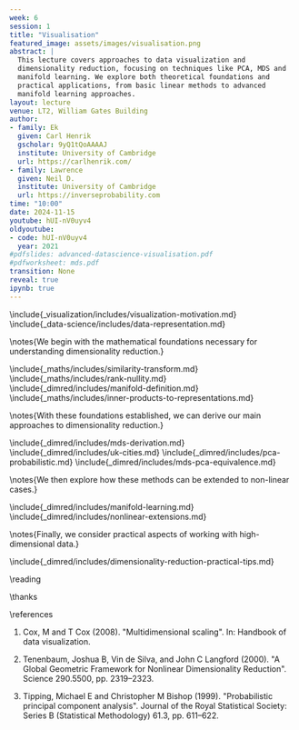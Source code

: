 ```yaml
---
week: 6
session: 1
title: "Visualisation"
featured_image: assets/images/visualisation.png
abstract: | 
  This lecture covers approaches to data visualization and
  dimensionality reduction, focusing on techniques like PCA, MDS and
  manifold learning. We explore both theoretical foundations and
  practical applications, from basic linear methods to advanced
  manifold learning approaches.
layout: lecture
venue: LT2, William Gates Building
author:
- family: Ek
  given: Carl Henrik
  gscholar: 9yQ1tQoAAAAJ
  institute: University of Cambridge
  url: https://carlhenrik.com/
- family: Lawrence
  given: Neil D.
  institute: University of Cambridge
  url: https://inverseprobability.com
time: "10:00"
date: 2024-11-15
youtube: hUI-nV0uyv4
oldyoutube:
- code: hUI-nV0uyv4
  year: 2021
#pdfslides: advanced-datascience-visualisation.pdf
#pdfworksheet: mds.pdf
transition: None
reveal: true
ipynb: true
---
```


<!-- Some visualisation dataset examples from Cornell: https://github.com/kuleshov/cornell-cs5785-2024-applied-ml/blob/main/slides/lecture11-mds-tsne.ipynb-->

\include{_visualization/includes/visualization-motivation.md}
\include{_data-science/includes/data-representation.md}

\notes{We begin with the mathematical foundations necessary for understanding dimensionality reduction.}

\include{_maths/includes/similarity-transform.md}
\include{_maths/includes/rank-nullity.md}
\include{_dimred/includes/manifold-definition.md}
\include{_maths/includes/inner-products-to-representations.md}

\notes{With these foundations established, we can derive our main approaches to dimensionality reduction.}

\include{_dimred/includes/mds-derivation.md}
\include{_dimred/includes/uk-cities.md}
\include{_dimred/includes/pca-probabilistic.md}
\include{_dimred/includes/mds-pca-equivalence.md}

\notes{We then explore how these methods can be extended to non-linear cases.}

\include{_dimred/includes/manifold-learning.md}
\include{_dimred/includes/nonlinear-extensions.md}


\notes{Finally, we consider practical aspects of working with high-dimensional data.}

\include{_dimred/includes/dimensionality-reduction-practical-tips.md}

\reading

\thanks

\references


1. Cox, M and T Cox (2008). "Multidimensional scaling". In: Handbook of data visualization.

2. Tenenbaum, Joshua B, Vin de Silva, and John C Langford (2000). "A Global Geometric Framework for Nonlinear Dimensionality Reduction". Science 290.5500, pp. 2319–2323.

3. Tipping, Michael E and Christopher M Bishop (1999). "Probabilistic principal component analysis". Journal of the Royal Statistical Society: Series B (Statistical Methodology) 61.3, pp. 611–622.
